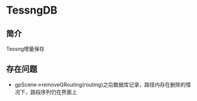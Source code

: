 # TessngDB

## 简介

Tessng增量保存



## 存在问题

- gpScene->removeGRouting(routing)之后数据库记录，路径内存在删除的情况下，路段序列仍在界面上
